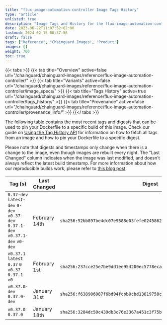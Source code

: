 ```yaml
---
title: "flux-image-automation-controller Image Tags History"
type: "article"
unlisted: true
description: "Image Tags and History for the flux-image-automation-controller Chainguard Image"
date: 2023-06-22T11:07:52+02:00
lastmod: 2024-02-15 00:37:56
draft: false
tags: ["Reference", "Chainguard Images", "Product"]
images: []
weight: 700
toc: true
---
```


{{< tabs >}}
{{< tab title="Overview" active=false url="/chainguard/chainguard-images/reference/flux-image-automation-controller/" >}}
{{< tab title="Variants" active=false url="/chainguard/chainguard-images/reference/flux-image-automation-controller/image_specs/" >}}
{{< tab title="Tags History" active=true url="/chainguard/chainguard-images/reference/flux-image-automation-controller/tags_history/" >}}
{{< tab title="Provenance" active=false url="/chainguard/chainguard-images/reference/flux-image-automation-controller/provenance_info/" >}}
{{</ tabs >}}

The following table contains the most recent tags and digests that can be used to pin your Dockerfile to a specific build of this image. Check our guide on [Using the Tag History API](/chainguard/chainguard-images/using-the-tag-history-api/) for information on how to fetch all tags from an image and how to pin your Dockerfile to a specific digest.

Please note that digests and timestamps only change when there is a change to the image, even though images are rebuilt every night. The "Last Changed" column indicates when the image was last modified, and doesn't always reflect the latest build timestamp. For more information about how our reproducible builds work, please refer to [this blog post](https://www.chainguard.dev/unchained/reproducing-chainguards-reproducible-image-builds).

| Tag (s)                                                                          | Last Changed  | Digest                                                                    |
|----------------------------------------------------------------------------------|---------------|---------------------------------------------------------------------------|
|  `0.37-dev` `latest-dev` `0-dev` `v0.37-dev` `0.37.1-dev` `v0.37.1-dev` `v0-dev` | February 14th | `sha256:92bb897be4dc07e9588e03fefe024586289c5e4b4b171a8bdb27c3327510ee51` |
|  `v0.37.1` `latest` `0.37` `0` `v0.37` `0.37.1` `v0`                             | February 1st  | `sha256:237cce25e7be9dd1ee954200ec5778eca44b69c5b43612d834f5016f9598cd54` |
|  `v0.37.0-dev` `0.37.0-dev`                                                      | January 31st  | `sha256:f638906087f6bd94fcbb0cbd13819758c0a44b6f3381fedd9b87d5b620697703` |
|  `v0.37.0` `0.37.0`                                                              | January 18th  | `sha256:3284dc50c439db3c76e3367a451c3f75ba0ac08413e6aafe2b704375a8877631` |

